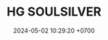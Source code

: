 ---
layout: teamCard
permalink: /team/:title.html
categories: 
maincover: /assets/logos/BDLF.png
puntosLJMAYO24:
date: 2024-05-02 10:29:20 +0700
title: HG SOULSILVER
route: /liga-johto
tag: johto042024
color: black
puntosLJ202404: 12
grupo: sur
background: '#F16C38'
cover: /assets/ver.png
team: HG-SOULSILVER
ID: HGSS
status: <i class="fa-soLINd fa-check"></i>
#PARTIDO 1
puntos: 7
pj: 6
#PARTIDO 1
j1: RONDA 1
p1: GG GHOST
r1: 2
pp1: HG SOULSILVER
rr1: 1
bg1: rock rock
pt1: 1
pj1: 1
#PARTIDO 2
j2: RONDA 2
p2: SSI
pp2: HG SOULSILVER
bg2: rock rock
r2: 3
rr2: 0
pt2: 0
pj2:  1
#PARTIDO 3
j3: RONDA 3
p3: HG SOULSILVER
pp3: T-BONERS
bg3: rock rock
r3: 3
rr3: 0
pt3: 3
pj3: 1
#PARTIDO 4
j4: RONDA 4
p4: DFS SAPPHIRE
pp4: HG SOULSILVER
bg4: rock rock
r4: 
rr4: 
pt4: 0
pj4: 0
#PARTIDO 5
j5: RONDA 5
p5: DFS DIAMOND
pp5: HG SOULSILVER
bg5: rock rock
r5: 
rr5: 
pt5: 0
pj5:  0
#PARTIDO 6
j6: RONDA 6
p6: PROJECT ONE
pp6: HG SOULSILVER
bg6: rock rock
r6: 0
rr6: 3
pt6: 3
pj6: 1
#PARTIDO 7
j7: RONDA 7
p7: ZERONOTE
pp7: HG SOUL SILVER
bg7: rock 
r7: 2
rr7: 1
pt7: 1
pj7: 1
#PARTIDO 8
j8: RONDA 8
p8: HG SOULSILVER
pp8: GG STEEL
bg8: rock rock
rr8: 
r8: 
pt8: 0
pj8: 0
#PARTIDO 9
j9: RONDA 9
p9: IL ULTIMATE
r9: 3
pp9: HG SOULSILVER
rr9: 0
bg9: rock
pt9: 0
pj9: 1

dia: 23
hora: '21:50'
---